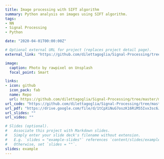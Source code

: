 ```yaml
---
title: Image processing with SIFT algorithm 
summary: Python analysis on images using SIFT algorithm.
tags:
- NN
- Signal Processing
- Python

date: "2020-04-01T00:00:00Z"

# Optional external URL for project (replaces project detail page).
external_link: "https://github.com/dilettagoglia/Signal-Processing/tree/master/midterm1"

image:
  caption: Photo by rawpixel on Unsplash
  focal_point: Smart

links:
- icon: github
  icon_pack: fab
  name: Repo
  url: https://github.com/dilettagoglia/Signal-Processing/tree/master/midterm3
url_code: "https://github.com/dilettagoglia/Signal-Processing/tree/master/midterm3"
url_pdf: "https://drive.google.com/file/d/1tCpXiNuG7oszK16RiM55Ivx3sc6Jvhw_/view?usp=sharing"
url_slides: ""
url_video: ""

# Slides (optional).
#   Associate this project with Markdown slides.
#   Simply enter your slide deck's filename without extension.
#   E.g. `slides = "example-slides"` references `content/slides/example-slides.md`.
#   Otherwise, set `slides = ""`.
slides: example
---
```

